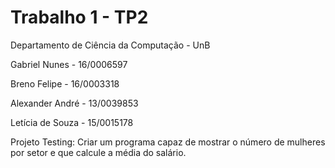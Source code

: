 # Trabalho 1 - TP2

Departamento de Ciência da Computação - UnB

Gabriel Nunes   - 16/0006597

Breno Felipe    - 16/0003318

Alexander André - 13/0039853

Letícia de Souza - 15/0015178

Projeto Testing: Criar um programa capaz de mostrar o número de mulheres por setor e que calcule a média do salário.
